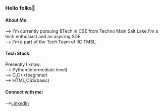 


 
### Hello folks👋

#### About Me:

--> I'm currently pursuing BTech in CSE from Techno Main Salt Lake.I'm a tech enthusiast and an aspiring SDE.<br>
--> I'm a part of the Tech Team of IIC TMSL.<br>

#### Tech Stack:

Presently I know:<br>
--> Python(intermediate level)<br>
--> C,C++(beginner)<br>
--> HTML,CSS(basic)<br>

#### Connect with me:

--><a
href="https://www.linkedin.com/in/parna-roy-chowdhury-756331256" >LinkedIn</a>
